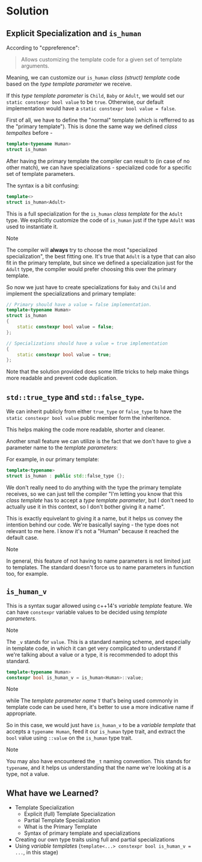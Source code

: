 # Solution

## Explicit Specialization and `is_human`

According to "cppreference":
> Allows customizing the template code for a given set of template arguments.

Meaning, we can customize our `is_human` *class (struct) template* code based on the *type template parameter* we receive.

If this *type template parameter* is `Child`, `Baby` or `Adult`, we would set our `static constexpr bool value` to be `true`. Otherwise, our default implementation would have a `static constexpr bool value = false`.

First of all, we have to define the "normal" template (which is refferred to as the "primary template"). This is done the same way we defined *class tempaltes* before -

```c++
template<typename Human>
struct is_human
```

After having the primary template the compiler can result to (in case of no other match), we can have specializations - specialized code for a specific set of template parameters.

The syntax is a bit confusing:

```c++
template<>
struct is_human<Adult>
```

This is a full specialization for the `is_human` *class template* for the `Adult` type. We explicitly customize the code of `is_human` just if the type `Adult` was used to instantiate it.

> [!NOTE]
> The compiler will **always** try to choose the most "specialized specialization", the best fitting one.
> It's true that `Adult` is a type that can also fit in the primary template, but since we defined a specialization just for the `Adult` type, the compiler would prefer choosing this over the primary template.

So now we just have to create specializations for `Baby` and `Child` and implement the specializations and primary template:

```c++
// Primary should have a value = false implementation.
template<typename Human>
struct is_human
{
    static constexpr bool value = false;
};

// Specializations should have a value = true implementation
{
    static constexpr bool value = true;
};
```

Note that the solution provided does some little tricks to help make things more readable and prevent code duplication.

## `std::true_type` and `std::false_type`.

We can inherit publicly from either `true_type` or `false_type` to have the `static constexpr bool value` public member form the inheritence.

This helps making the code more readable, shorter and cleaner.

Another small feature we can utilize is the fact that we don't have to give a parameter name to the *template parameters*:

For example, in our primary template:

```c++
template<typename>
struct is_human : public std::false_type {};
```

We don't really need to do anything with the type the primary template receives, so we can just tell the compiler "I'm letting you know that this *class template* has to accept a *type template parameter*, but I don't need to actually use it in this context, so I don't bother giving it a name".

This is exactly equivelant to giving it a name, but it helps us convey the intention behind our code. We're basicallyl saying - the type does not relevant to me here. I know it's not a "Human" because it reached the default case.

> [!NOTE]
> In general, this feature of not having to name parameters is not limited just to templates. The standard doesn't force us to name parameters in function too, for example.


## `is_human_v`

This is a syntax sugar allowed using c++14's *variable template* feature. We can have `constexpr` variable values to be decided using *template parameters*.

> [!NOTE]
> The `_v` stands for `value`. This is a standard naming scheme, and especially in template code, in which it can get very complicated to understand if we're talking about a value or a type, it is recommended to adopt this standard.

```c++
template<typename Human>
constexpr bool is_human_v = is_human<Human>::value;
```

> [!NOTE]
> while The *template parameter name* `T` that's being used commonly in template code can be used here, it's better to use a more indicative name if appropriate.

So in this case, we would just have `is_human_v` to be a *variable template* that accepts a `typename Human`, feed it our `is_human` type trait, and extract the `bool` value using `::value` on the `is_human` type trait.

> [!NOTE]
> You may also have encountered the `_t` naming convention. This stands for `typename`, and it helps us understanding that the name we're looking at is a type, not a value.


## What have we Learned?

- Template Specialization
    - Explicit (full) Template Specialization
    - Partial Template Specialization
    - What is the Primary Template
    - Syntax of primary template and specializations
- Creating our own type traits using full and partial specializations
- Using *variable templates* (`template<...> constexpr bool is_human_v = ...`, in this stage)
